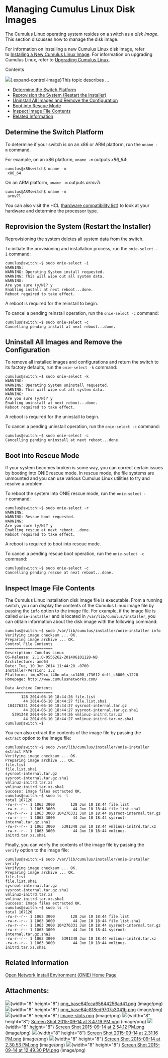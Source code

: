# Managing Cumulus Linux Disk Images

The Cumulus Linux operating system resides on a switch as a *disk
image*. This section discusses how to manage the disk image.

For information on installing a new Cumulus Linux disk image, refer
to [Installing a New Cumulus Linux
Image](Installing_a_New_Cumulus_Linux_Image). For information on
upgrading Cumulus Linux, refer to [Upgrading Cumulus
Linux](Upgrading_Cumulus_Linux).

Contents

![](images/icons/grey_arrow_down.png){.expand-control-image}This topic
describes ...

-   [Determine the Switch
    Platform](#ManagingCumulusLinuxDiskImages-DeterminetheSwitchPlatform)
-   [Reprovision the System (Restart the
    Installer)](#ManagingCumulusLinuxDiskImages-ReprovisiontheSystem(RestarttheInstaller))
-   [Uninstall All Images and Remove the
    Configuration](#ManagingCumulusLinuxDiskImages-UninstallAllImagesandRemovetheConfiguration)
-   [Boot into Rescue
    Mode](#ManagingCumulusLinuxDiskImages-BootintoRescueMode)
-   [Inspect Image File
    Contents](#ManagingCumulusLinuxDiskImages-InspectImageFileContents)
-   [Related
    Information](#ManagingCumulusLinuxDiskImages-RelatedInformation)

## Determine the Switch Platform

To determine if your switch is on an x86 or ARM platform, run
the `uname -m` command.

For example, on an x86 platform, `uname -m` outputs *x86\_64*:

```
cumulus@x86switch$ uname -m
 x86_64
```

On an ARM platform, `uname -m` outputs *armv7l*:

```
cumulus@ARMswitch$ uname -m
 armv7l
```

You can also visit the HCL ([hardware compatibility
list](http://cumulusnetworks.com/support/linux-hardware-compatibility-list/))
to look at your hardware and determine the processor type.

## Reprovision the System (Restart the Installer)

Reprovisioning the system deletes all system data from the switch.

To initiate the provisioning and installation process, run
the `onie-select -i` command:


```
cumulus@switch:~$ sudo onie-select -i
WARNING:
WARNING: Operating System install requested.
WARNING: This will wipe out all system data.
WARNING:
Are you sure (y/N)? y
Enabling install at next reboot...done.
Reboot required to take effect.
```


A reboot is required for the reinstall to begin.

To cancel a pending reinstall operation, run the `onie-select -c`
command:

    cumulus@switch:~$ sudo onie-select -c
    Cancelling pending install at next reboot...done.

## Uninstall All Images and Remove the Configuration

To remove all installed images and configurations and return the switch
to its factory defaults, run the `onie-select -k` command:


```
cumulus@switch:~$ sudo onie-select -k
WARNING:
WARNING: Operating System uninstall requested.
WARNING: This will wipe out all system data.
WARNING:
Are you sure (y/N)? y
Enabling uninstall at next reboot...done.
Reboot required to take effect.
```


A reboot is required for the uninstall to begin.

To cancel a pending uninstall operation, run the `onie-select -c`
command:

```
cumulus@switch:~$ sudo onie-select -c
Cancelling pending uninstall at next reboot...done.
```

## Boot into Rescue Mode

If your system becomes broken is some way, you can correct certain
issues by booting into ONIE rescue mode. In rescue mode, the file
systems are unmounted and you can use various Cumulus Linux utilities to
try and resolve a problem.

To reboot the system into ONIE rescue mode, run
the `onie-select -r` command:

```
cumulus@switch:~$ sudo onie-select -r
WARNING:
WARNING: Rescue boot requested.
WARNING:
Are you sure (y/N)? y
Enabling rescue at next reboot...done.
Reboot required to take effect.
```

A reboot is required to boot into rescue mode.

To cancel a pending rescue boot operation, run the `onie-select -c`
command:

```
cumulus@switch:~$ sudo onie-select -c
Cancelling pending rescue at next reboot...done.
```

## Inspect Image File Contents

The Cumulus Linux installation disk image file is executable. From a
running switch, you can display the contents of the Cumulus Linux image
file by passing the `info` option to the image file. For example, if the
image file is called `onie-installer` and is located in
`/var/lib/cumulus/installer`, you can obtain information about the disk
image with the following command:

```
cumulus@switch:~$ sudo /var/lib/cumulus/installer/onie-installer info
Verifying image checksum ... OK.
Preparing image archive ... OK.
Control File Contents
=====================
Description: Cumulus Linux
OS-Release: 2.1.0-0556262-201406101128-NB
Architecture: amd64
Date: Tue, 10 Jun 2014 11:44:28 -0700
Installer-Version: 1.2
Platforms: im_n29xx_t40n mlx_sx1400_i73612 dell_s6000_s1220
Homepage: http://www.cumulusnetworks.com/

Data Archive Contents
=====================
       128 2014-06-10 18:44:26 file.list
        44 2014-06-10 18:44:27 file.list.sha1
 104276331 2014-06-10 18:44:27 sysroot-internal.tar.gz
        44 2014-06-10 18:44:27 sysroot-internal.tar.gz.sha1
   5391348 2014-06-10 18:44:26 vmlinuz-initrd.tar.xz
        44 2014-06-10 18:44:27 vmlinuz-initrd.tar.xz.sha1
cumulus@switch:~$
```

You can also extract the contents of the image file by passing the
`extract` option to the image file:


```
cumulus@switch:~$ sudo /var/lib/cumulus/installer/onie-installer extract PATH
Verifying image checksum ... OK.
Preparing image archive ... OK.
file.list
file.list.sha1
sysroot-internal.tar.gz
sysroot-internal.tar.gz.sha1
vmlinuz-initrd.tar.xz
vmlinuz-initrd.tar.xz.sha1
Success: Image files extracted OK.
cumulus@switch:~$ sudo ls -l
total 107120
-rw-r--r-- 1 1063 3000       128 Jun 10 18:44 file.list
-rw-r--r-- 1 1063 3000        44 Jun 10 18:44 file.list.sha1
-rw-r--r-- 1 1063 3000 104276331 Jun 10 18:44 sysroot-internal.tar.gz
-rw-r--r-- 1 1063 3000        44 Jun 10 18:44 sysroot-internal.tar.gz.sha1
-rw-r--r-- 1 1063 3000   5391348 Jun 10 18:44 vmlinuz-initrd.tar.xz
-rw-r--r-- 1 1063 3000        44 Jun 10 18:44 vmlinuz-initrd.tar.xz.sha1
```

Finally, you can verify the contents of the image file by passing the
`verify` option to the image file:

```
cumulus@switch:~$ sudo /var/lib/cumulus/installer/onie-installer verify
Verifying image checksum ... OK.
Preparing image archive ... OK.
file.list
file.list.sha1
sysroot-internal.tar.gz
sysroot-internal.tar.gz.sha1
vmlinuz-initrd.tar.xz
vmlinuz-initrd.tar.xz.sha1
Success: Image files extracted OK.
cumulus@switch:~$ sudo ls -l
total 107120
-rw-r--r-- 1 1063 3000       128 Jun 10 18:44 file.list
-rw-r--r-- 1 1063 3000        44 Jun 10 18:44 file.list.sha1
-rw-r--r-- 1 1063 3000 104276331 Jun 10 18:44 sysroot-internal.tar.gz
-rw-r--r-- 1 1063 3000        44 Jun 10 18:44 sysroot-internal.tar.gz.sha1
-rw-r--r-- 1 1063 3000   5391348 Jun 10 18:44 vmlinuz-initrd.tar.xz
-rw-r--r-- 1 1063 3000        44 Jun 10 18:44 vmlinuz-initrd.tar.xz.sha1
```

## Related Information

[Open Network Install Environment (ONIE) Home
Page](http://opencomputeproject.github.io/onie/)

## Attachments:

![](images/icons/bullet_blue.gif){width="8" height="8"}
[png\_base64fcca65644256ad41.png](attachments/8362634/8362633.png)
(image/png)
![](images/icons/bullet_blue.gif){width="8" height="8"}
[png\_base64c818ed9707a3041b.png](attachments/8362634/8362635.png)
(image/png)
![](images/icons/bullet_blue.gif){width="8" height="8"}
[image-slots.png](attachments/8362634/8362636.png) (image/png)
![](images/icons/bullet_blue.gif){width="8" height="8"} [Screen Shot
2015-09-14 at 3.47.19 PM.png](attachments/8362634/8362637.png)
(image/png)
![](images/icons/bullet_blue.gif){width="8" height="8"} [Screen Shot
2015-09-14 at 2.54.12 PM.png](attachments/8362634/8362638.png)
(image/png)
![](images/icons/bullet_blue.gif){width="8" height="8"} [Screen Shot
2015-09-14 at 2.31.16 PM.png](attachments/8362634/8362639.png)
(image/png)
![](images/icons/bullet_blue.gif){width="8" height="8"} [Screen Shot
2015-09-14 at 2.30.53 PM.png](attachments/8362634/8362640.png)
(image/png)
![](images/icons/bullet_blue.gif){width="8" height="8"} [Screen Shot
2015-09-14 at 12.49.30 PM.png](attachments/8362634/8362641.png)
(image/png)
